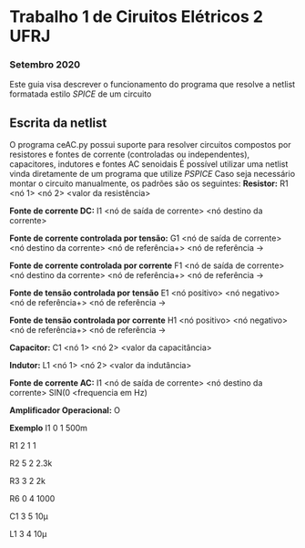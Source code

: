 # Trabalho 1 de Ciruitos Elétricos 2 UFRJ
### Setembro 2020
Este guia visa descrever o funcionamento do programa que resolve a netlist formatada estilo _SPICE_ de um circuito

## Escrita da netlist
O programa ceAC.py possui suporte para resolver circuitos compostos por resistores e fontes de corrente (controladas ou independentes), capacitores, indutores e fontes AC senoidais
É possível utilizar uma netlist vinda diretamente de um programa que utilize _PSPICE_
Caso seja necessário montar o circuito manualmente, os padrões são os seguintes:
**Resistor:**
  R1 <nó 1> <nó 2> <valor da resistência>

**Fonte de corrente DC:**
  I1 <nó de saída de corrente> <nó destino da corrente> <valor da corrente>

**Fonte de corrente controlada por tensão:**
  G1 <nó de saída de corrente> <nó destino da corrente> <nó de referência+> <nó de referência -> <valor do ganho>

**Fonte de corrente controlada por corrente**
  F1 <nó de saída de corrente> <nó destino da corrente> <nó de referência+> <nó de referência -> <valor do ganho>

**Fonte de tensão controlada por tensão**
  E1 <nó positivo> <nó negativo> <nó de referência+> <nó de referência -> <valor do ganho>

**Fonte de tensão controlada por corrente**
  H1 <nó positivo> <nó negativo> <nó de referência+> <nó de referência -> <valor do ganho>

**Capacitor:**
  C1 <nó 1> <nó 2> <valor da capacitância>

**Indutor:**
  L1 <nó 1> <nó 2> <valor da indutância>

**Fonte de corrente AC:**
  I1 <nó de saída de corrente> <nó destino da corrente> SIN(0 <amplitude de corrente> <frequencia em Hz)

**Amplificador Operacional:**
  O <vo1> <vo2> <vi1> <vi2>

**Exemplo**
I1 0 1 500m

R1 2 1 1

R2 5 2 2.3k

R3 3 2 2k

R6 0 4 1000

C1 3 5 10µ

L1 3 4 10µ
